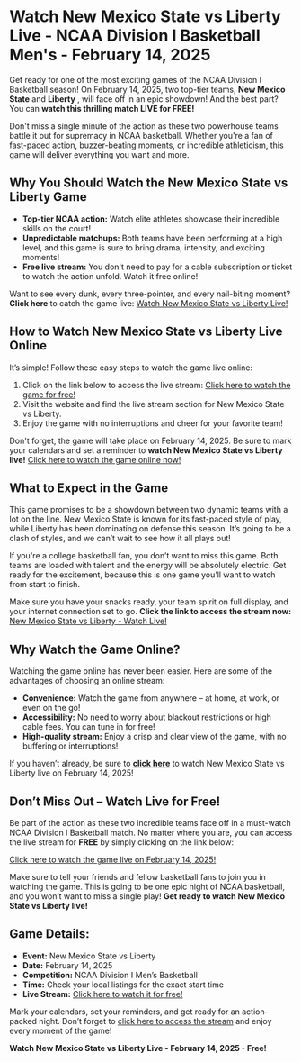 # Watch New Mexico State vs Liberty Live - NCAA Division I Basketball Men's - February 14, 2025

Get ready for one of the most exciting games of the NCAA Division I Basketball season! On February 14, 2025, two top-tier teams, **New Mexico State** and **Liberty** , will face off in an epic showdown! And the best part? You can **watch this thrilling match LIVE for FREE!**

Don't miss a single minute of the action as these two powerhouse teams battle it out for supremacy in NCAA basketball. Whether you're a fan of fast-paced action, buzzer-beating moments, or incredible athleticism, this game will deliver everything you want and more.

## Why You Should Watch the New Mexico State vs Liberty Game

- **Top-tier NCAA action:** Watch elite athletes showcase their incredible skills on the court!
- **Unpredictable matchups:** Both teams have been performing at a high level, and this game is sure to bring drama, intensity, and exciting moments!
- **Free live stream:** You don't need to pay for a cable subscription or ticket to watch the action unfold. Watch it free online!

Want to see every dunk, every three-pointer, and every nail-biting moment? **Click here** to catch the game live: [Watch New Mexico State vs Liberty Live!](https://tinyurl.com/livestreamfreeo?st=New+Mexico+State+vs+Liberty&si=ghc)

## How to Watch New Mexico State vs Liberty Live Online

It’s simple! Follow these easy steps to watch the game live online:

1. Click on the link below to access the live stream: [Click here to watch the game for free!](https://tinyurl.com/livestreamfreeo?st=New+Mexico+State+vs+Liberty&si=ghc)
2. Visit the website and find the live stream section for New Mexico State vs Liberty.
3. Enjoy the game with no interruptions and cheer for your favorite team!

Don't forget, the game will take place on February 14, 2025. Be sure to mark your calendars and set a reminder to **watch New Mexico State vs Liberty live!** [Click here to watch the game online now!](https://tinyurl.com/livestreamfreeo?st=New+Mexico+State+vs+Liberty&si=ghc)

## What to Expect in the Game

This game promises to be a showdown between two dynamic teams with a lot on the line. New Mexico State is known for its fast-paced style of play, while Liberty has been dominating on defense this season. It’s going to be a clash of styles, and we can’t wait to see how it all plays out!

If you're a college basketball fan, you don’t want to miss this game. Both teams are loaded with talent and the energy will be absolutely electric. Get ready for the excitement, because this is one game you’ll want to watch from start to finish.

Make sure you have your snacks ready, your team spirit on full display, and your internet connection set to go. **Click the link to access the stream now:** [New Mexico State vs Liberty - Watch Live!](https://tinyurl.com/livestreamfreeo?st=New+Mexico+State+vs+Liberty&si=ghc)

## Why Watch the Game Online?

Watching the game online has never been easier. Here are some of the advantages of choosing an online stream:

- **Convenience:** Watch the game from anywhere – at home, at work, or even on the go!
- **Accessibility:** No need to worry about blackout restrictions or high cable fees. You can tune in for free!
- **High-quality stream:** Enjoy a crisp and clear view of the game, with no buffering or interruptions!

If you haven’t already, be sure to **[click here](https://tinyurl.com/livestreamfreeo?st=New+Mexico+State+vs+Liberty&si=ghc)** to watch New Mexico State vs Liberty live on February 14, 2025!

## Don’t Miss Out – Watch Live for Free!

Be part of the action as these two incredible teams face off in a must-watch NCAA Division I Basketball match. No matter where you are, you can access the live stream for **FREE** by simply clicking on the link below:

[Click here to watch the game live on February 14, 2025!](https://tinyurl.com/livestreamfreeo?st=New+Mexico+State+vs+Liberty&si=ghc)

Make sure to tell your friends and fellow basketball fans to join you in watching the game. This is going to be one epic night of NCAA basketball, and you won’t want to miss a single play! **Get ready to watch New Mexico State vs Liberty live!**

## Game Details:

- **Event:** New Mexico State vs Liberty
- **Date:** February 14, 2025
- **Competition:** NCAA Division I Men’s Basketball
- **Time:** Check your local listings for the exact start time
- **Live Stream:** [Click here to watch it for free!](https://tinyurl.com/livestreamfreeo?st=New+Mexico+State+vs+Liberty&si=ghc)

Mark your calendars, set your reminders, and get ready for an action-packed night. Don’t forget to [click here to access the stream](https://tinyurl.com/livestreamfreeo?st=New+Mexico+State+vs+Liberty&si=ghc) and enjoy every moment of the game!

**Watch New Mexico State vs Liberty Live - February 14, 2025 - Free!**
